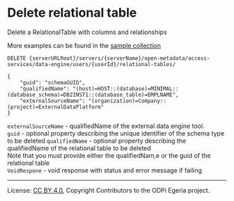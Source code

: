 <!-- SPDX-License-Identifier: CC-BY-4.0 -->
<!-- Copyright Contributors to the ODPi Egeria project. -->

# Delete relational table

Delete a RelationalTable with columns and relationships

More examples can be found in the
[sample collection](../../../docs/samples/collections/DE_endpoints.postman_collection.json)

```
DELETE {serverURLRoot}/servers/{serverName}/open-metadata/access-services/data-engine/users/{userId}/relational-tables/

{
    "guid": "schemaGUID",
    "qualifiedName": "(host)=HOST::(database)=MINIMAL::(database_schema)=DB2INST1::(database_table)=EMPLNAME",
    "externalSourceName": "(organization)=Company::(project)=ExternalDataPlatform"
}
```
`externalSourceName` - qualifiedName of the external data engine tool.<br>
`guid` - optional property describing the unique identifier of the schema type to be deleted
`qualifiedName` - optional property describing the qualifiedName of the relational table to be deleted<br>
Note that you must provide either the qualifiedNam,e or the guid of the relational table <br>
`VoidRespone` - void response with status and error message if failing


----
License: [CC BY 4.0](https://creativecommons.org/licenses/by/4.0/),
Copyright Contributors to the ODPi Egeria project.







